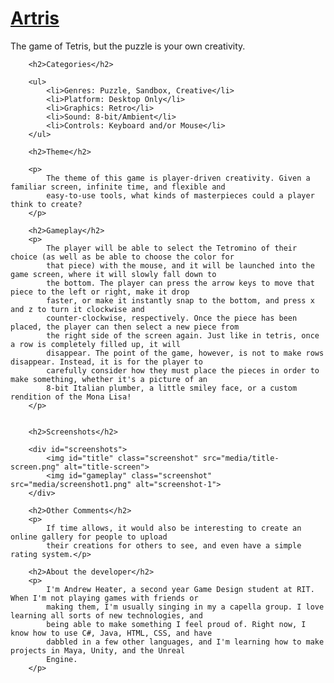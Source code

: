 <h1><a href="index.html">Artris</a></h1>
        <p>
            The game of Tetris, but the puzzle is your own creativity.
        </p>
        
        <h2>Categories</h2>
        
        <ul>
            <li>Genres: Puzzle, Sandbox, Creative</li>
            <li>Platform: Desktop Only</li>
            <li>Graphics: Retro</li>
            <li>Sound: 8-bit/Ambient</li>
            <li>Controls: Keyboard and/or Mouse</li>
        </ul>

        <h2>Theme</h2>
        
        <p>
            The theme of this game is player-driven creativity. Given a familiar screen, infinite time, and flexible and
            easy-to-use tools, what kinds of masterpieces could a player think to create?
        </p>

        <h2>Gameplay</h2>
        <p>
            The player will be able to select the Tetromino of their choice (as well as be able to choose the color for
            that piece) with the mouse, and it will be launched into the game screen, where it will slowly fall down to
            the bottom. The player can press the arrow keys to move that piece to the left or right, make it drop
            faster, or make it instantly snap to the bottom, and press x and z to turn it clockwise and
            counter-clockwise, respectively. Once the piece has been placed, the player can then select a new piece from
            the right side of the screen again. Just like in tetris, once a row is completely filled up, it will
            disappear. The point of the game, however, is not to make rows disappear. Instead, it is for the player to
            carefully consider how they must place the pieces in order to make something, whether it's a picture of an
            8-bit Italian plumber, a little smiley face, or a custom rendition of the Mona Lisa!
        </p>


        <h2>Screenshots</h2>

        <div id="screenshots">
            <img id="title" class="screenshot" src="media/title-screen.png" alt="title-screen">
            <img id="gameplay" class="screenshot" src="media/screenshot1.png" alt="screenshot-1">
        </div>

        <h2>Other Comments</h2>
        <p>
            If time allows, it would also be interesting to create an online gallery for people to upload
            their creations for others to see, and even have a simple rating system.</p>

        <h2>About the developer</h2>
        <p>
            I'm Andrew Heater, a second year Game Design student at RIT. When I'm not playing games with friends or
            making them, I'm usually singing in my a capella group. I love learning all sorts of new technologies, and
            being able to make something I feel proud of. Right now, I know how to use C#, Java, HTML, CSS, and have
            dabbled in a few other languages, and I'm learning how to make projects in Maya, Unity, and the Unreal
            Engine.
        </p>
